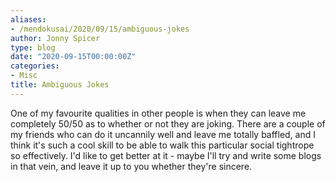 ```yaml
---
aliases:
- /mendokusai/2020/09/15/ambiguous-jokes
author: Jonny Spicer
type: blog
date: "2020-09-15T00:00:00Z"
categories:
- Misc
title: Ambiguous Jokes
---
```

One of my favourite qualities in other people is when they can leave me completely 50/50 as to whether or not they are joking. There are a couple of my friends who can do it uncannily
well and leave me totally baffled, and I think it's such a cool skill to be able to walk this particular social tightrope so effectively. I'd like to get better at it - maybe I'll try
and write some blogs in that vein, and leave it up to you whether they're sincere.
